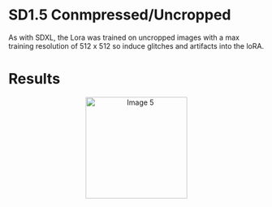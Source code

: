 # SD1.5 Conmpressed/Uncropped

As with SDXL, the Lora was trained on uncropped images with a max training resolution of 512 x 512 so induce glitches and artifacts into the loRA.


# Results





<p align="center">
<img src="images/all3_5.png" alt="Image 5" width="200"/>
</p>
